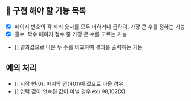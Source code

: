 ## 🚀 구현 해야 할 기능 목록

+ [X] 페이지 번호의 각 자리 숫자를 모두 더하거나 곱하여, 가장 큰 수를 정하는 기능
+ [X] 홀수, 짝수 페이지 점수 중 가장 큰 수를 고르는 기능
+ [] 결과값으로 나온 두 수를 비교하여 결과를 출력하는 기능

## 예외 처리
+ [] 시작 면(0), 마지막 면(401)이 값으로 나올 경우 
+ [] 입력 값이 연속된 값이 아닐 경우 ex) 98,102(X)
